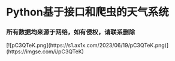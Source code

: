 <h1>Python基于接口和爬虫的天气系统</h1>
<h3>所有数据均来源于网络，如有侵权，请联系删除</h3>
[![pC3QTeK.png](https://s1.ax1x.com/2023/06/19/pC3QTeK.png)](https://imgse.com/i/pC3QTeK)
